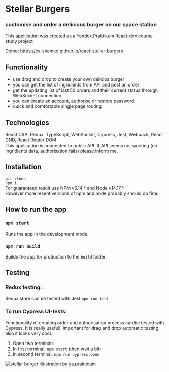 # Stellar Burgers 
### customise and order a delicious burger on our space station

This application was created as a Yandex.Praktikum React-dev course study project

Demo: https://ev-shamko.github.io/react-stellar-burgers

## Functionality

* use drag and drop to create your own delicios burger 
* you can get the list of ingridients from API and post an order
* get the updating list of last 50 orders and their current status through WebSocket connection
* you can create an account, authorise or restore password
* quick and comfortable single page routing

## Technologies
React CRA, Redux, TypeScript, WebSocket, Cypress, Jest, Webpack, React DND, React Router DOM <br>
This application is connected to public API. If API seems not working (no ingridients data, authorisation fails) please inform me.

## Installation
`git clone`<br>
`npm i`<br>
For guaranteed result use NPM v6.14.* and Node v14.17.* <br>
However more resent versions of npm and node probably should do fine.

## How to run the app

### `npm start`
Runs the app in the development mode.

### `npm run build`
Builds the app for production to the `build` folder.

## Testing

### Redux testing: 
Redux store can be tested with Jest
`npm run test`

### To run Cypress UI-tests: 
Functionality of creating order and authorisation proсess can be tested with Cypress. It is really usefull, important for drag and drop automatic testing, also it looks very cool.

1) Open two terminals
2) In first terminal: `npm start`  (then wait a bit)
3) In second terminal: `npm run cypress:open`

![stellar burger illustration by ya.prakticum](https://github.com/ev-shamko/react-stellar-burgers/blob/main/src/images/Frame_48_1625048227.png)

